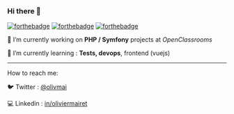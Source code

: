 ### Hi there 👋

[![forthebadge](https://forthebadge.com/images/badges/uses-badges.svg)](https://forthebadge.com)
[![forthebadge](https://forthebadge.com/images/badges/built-with-love.svg)](https://forthebadge.com)
[![forthebadge](https://forthebadge.com/images/badges/for-you.svg)](https://forthebadge.com)


🔭 I’m currently working on **PHP / Symfony** projects at *OpenClassrooms*

🌱 I’m currently learning : **Tests, devops**, frontend (vuejs)

---------------------

How to reach me:

  :bird: Twitter : [@olivmai](https://twitter.com/olivmai)

  :computer: Linkedin : [in/oliviermairet](https://www.linkedin.com/in/oliviermairet/)
